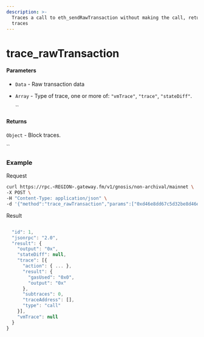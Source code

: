 ```yaml
---
description: >-
  Traces a call to eth_sendRawTransaction without making the call, returning the
  traces
---
```


# trace\_rawTransaction

#### **Parameters**

* `Data` - Raw transaction data
*   `Array` - Type of trace, one or more of: `"vmTrace"`, `"trace"`, `"stateDiff"`.

    ``

#### **Returns**

`Object` - Block traces.

``

### **Example**

Request

```bash
curl https://rpc.<REGION>.gateway.fm/v1/gnosis/non-archival/mainnet \
-X POST \
-H "Content-Type: application/json" \
-d '{"method":"trace_rawTransaction","params":["0xd46e8dd67c5d32be8d46e8dd67c5d32be8058bb8eb970870f072445675058bb8eb970870f072445675",["trace"]],"id":1,"jsonrpc":"2.0"}'
```

Result

```javascript

  "id": 1,
  "jsonrpc": "2.0",
  "result": {
    "output": "0x",
    "stateDiff": null,
    "trace": [{
      "action": { ... },
      "result": {
        "gasUsed": "0x0",
        "output": "0x"
      },
      "subtraces": 0,
      "traceAddress": [],
      "type": "call"
    }],
    "vmTrace": null
  }
}
```
